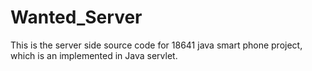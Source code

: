# Wanted_Server

This is the server side source code for 18641 java smart phone project, which is an implemented in Java servlet.
